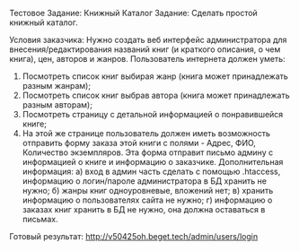 Тестовое Задание: Книжный Каталог 
Задание: Сделать простой книжный каталог.

Условия заказчика:
Нужно создать веб интерфейс администратора для внесения/редактирования названий книг (и краткого описания, о чем книга), цен, авторов и жанров. Пользователь интернета должен уметь:
1. Посмотреть список книг выбирая жанр (книга может принадлежать разным жанрам);
2. Посмотреть список книг выбрав автора (книга может принадлежать разным авторам);
3. Посмотреть страницу с детальной информацией о понравившейся книге;
4. На этой же странице пользователь должен иметь возможность отправить форму заказа этой книги с полями - Адрес, ФИО, Количество экземпляров. Эта форма отправит письмо админу с информацией о книге и информацию о заказчике. Дополнительная информация:
а) вход в админ часть сделать с помощью .htaccess, информацию о логин/пароле администратора в БД хранить не нужно;
б) жанры книг одноуровневые, вложений нет;
в) хранить информацию о пользователях сайта не нужно;
г) информацию о заказах книг хранить в БД не нужно, она должна оставаться в письмах.

Готовый результат: http://v50425oh.beget.tech/admin/users/login
